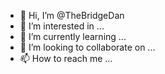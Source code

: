 - 👋 Hi, I’m @TheBridgeDan
- 👀 I’m interested in ...
- 🌱 I’m currently learning ...
- 💞️ I’m looking to collaborate on ...
- 📫 How to reach me ...

<!---
TheBridgeDan/TheBridgeDan is a ✨ special ✨ repository because its `README.md` (this file) appears on your GitHub profile.
You can click the Preview link to take a look at your changes.
--->
